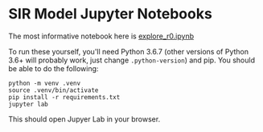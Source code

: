 # SIR Model Jupyter Notebooks

The most informative notebook here is [explore_r0.ipynb](explore_r0.ipynb)

To run these yourself, you'll need Python 3.6.7 (other versions of Python 3.6+
will probably work, just change `.python-version`) and pip.  You should be able
to do the following:

```
python -m venv .venv
source .venv/bin/activate
pip install -r requirements.txt
jupyter lab
```

This should open Jupyer Lab in your browser.
